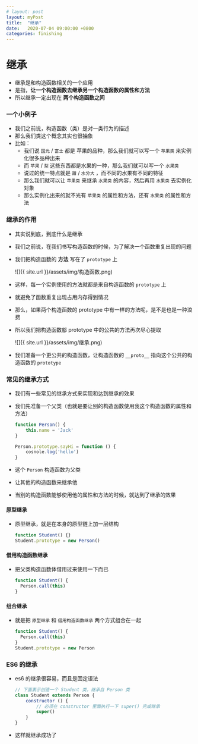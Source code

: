 ```yaml
---
# layout: post
layout: myPost
title:  "继承"
date:   2020-07-04 09:00:00 +0800
categories: finishing
---
```


# 继承

- 继承是和构造函数相关的一个应用
- 是指，**让一个构造函数去继承另一个构造函数的属性和方法**
- 所以继承一定出现在 **两个构造函数之间**



### 一个小例子

- 我们之前说，构造函数（类）是对一类行为的描述
- 那么我们类这个概念其实也很抽象
- 比如：
  - 我们说 `国光` / `富士` 都是 苹果的品种，那么我们就可以写一个 `苹果类` 来实例化很多品种出来
  - 而 `苹果` / `梨` 这些东西都是水果的一种，那么我们就可以写一个 `水果类`
  - 说过的统一特点就是 `甜` / `水分大` ，而不同的水果有不同的特征
  - 那么我们就可以让 `苹果类` 来继承 `水果类` 的内容，然后再用 `水果类` 去实例化对象
  - 那么实例化出来的就不光有 `苹果类` 的属性和方法，还有 `水果类` 的属性和方法



### 继承的作用

- 其实说到底，到底什么是继承

- 我们之前说，在我们书写构造函数的时候，为了解决一个函数重复出现的问题

- 我们把构造函数的 **方法** 写在了 `prototype` 上

  ![]{{ site.url }}/assets/img/构造函数.png)

- 这样，每一个实例使用的方法就都是来自构造函数的 `prototype` 上

- 就避免了函数重复出现占用内存得到情况

- 那么，如果两个构造函数的 prototype 中有一样的方法呢，是不是也是一种浪费

- 所以我们把构造函数䣌 prototype 中的公共的方法再次尽心提取

  ![]{{ site.url }}/assets/img/继承.png)

- 我们准备一个更公共的构造函数，让构造函数的 `__proto__` 指向这个公共的构造函数的 `prototype` 



### 常见的继承方式

- 我们有一些常见的继承方式来实现和达到继承的效果

- 我们先准备一个父类（也就是要让别的构造函数使用我这个构造函数的属性和方法）

  ```javascript
  function Person() {
      this.name = 'Jack'
  }
  
  Person.prototype.sayHi = function () {
      cosnole.log('hello')
  }
  ```

- 这个 `Person` 构造函数为父类

- 让其他的构造函数来继承他

- 当别的构造函数能够使用他的属性和方法的时候，就达到了继承的效果



#### 原型继承

- 原型继承，就是在本身的原型链上加一层结构

  ```javascript
  function Student() {}
  Student.prototype = new Person()
  ```



#### 借用构造函数继承

- 把父类构造函数体借用过来使用一下而已

  ```javascript
  function Student() {
    Person.call(this)
  }
  ```

  

#### 组合继承

- 就是把 `原型继承` 和 `借用构造函数继承` 两个方式组合在一起

  ```javascript
  function Student() {
    Person.call(this)
  }
  Student.prototype = new Person
  ```

  

### ES6 的继承

- es6 的继承很容易，而且是固定语法

  ```javascript
  // 下面表示创造一个 Student 类，继承自 Person 类
  class Student extends Person {
      constructor () {
          // 必须在 constructor 里面执行一下 super() 完成继承 
          super()
      }
  }
  ```

- 这样就继承成功了